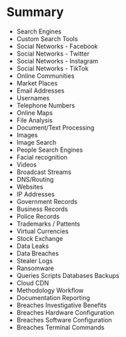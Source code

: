 # Summary

- Search Engines
- Custom Search Tools
- Social Networks - Facebook
- Social Networks - Twitter
- Social Networks - Instagram
- Social Networks - TikTok
- Online Communities
- Market Places
- Email Addresses
- Usernames
- Telephone Numbers
- Online Maps
- File Analysis
- Document/Text Processing
- Images
- Image Search
- People Search Engines
- Facial recognition
- Videos
- Broadcast Streams
- DNS/Routing
- Websites
- IP Addresses
- Government Records
- Business Records
- Police Records
- Trademarks / Pattents
- Virtual Currencies
- Stock Exchange
- Data Leaks
- Data Breaches
- Stealer Logs
- Ransomware
- Queries Scripts Databases Backups
- Cloud CDN
- Methodology Workflow
- Documentation Reporting
- Breaches Investigative Benefits
- Breaches Hardware Configuration
- Breaches Software Configuration
- Breaches Terminal Commands